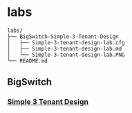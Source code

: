 # labs

```
labs/
├── BigSwitch-Simple-3-Tenant-Design
│   ├── Simple-3-tenant-design-lab.cfg
│   ├── Simple-3-tenant-design-lab.md
│   └── Simple-3-tenant-design-lab.PNG
└── README.md

```

## BigSwitch

### [Simple 3 Tenant Design](/labs/Simple-3-tenant-design-lab.md)